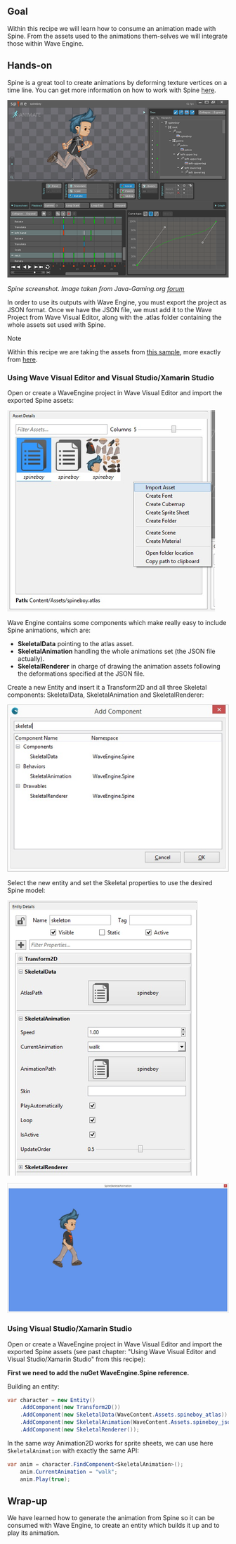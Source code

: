 ## Goal

Within this recipe we will learn how to consume an animation made with Spine. From the assets used to the animations them-selves we will integrate those within Wave Engine.

## Hands-on

Spine is a great tool to create animations by deforming texture vertices on a time line. You can get more information on how to work with Spine [here](http://es.esotericsoftware.com/spine-in-depth).

![](images/Spine/SpineScreenshot.png)

_Spine screenshot. Image taken from Java-Gaming.org [forum](http://www.java-gaming.org/topics/spine-2d-skeletal-animation/27914/view.html)_

In order to use its outputs with Wave Engine, you must export the project as JSON format. Once we have the JSON file, we must add it to the Wave Project from Wave Visual Editor, along with the .atlas folder containing the whole assets set used with Spine.

> [!Note]
>  Within this recipe we are taking the assets from [this sample](https://github.com/WaveEngine/Samples/tree/master/Extensions/SpineSkeletalAnimation), more exactly from [here](https://github.com/WaveEngine/Samples/tree/master/Extensions/SpineSkeletalAnimation/Content/Assets).

### Using Wave Visual Editor and Visual Studio/Xamarin Studio

Open or create a WaveEngine project in Wave Visual Editor and import the exported Spine assets:

![](images/Spine/SpineAssets.jpg)

Wave Engine contains some components which make really easy to include Spine animations, which are:
 * **SkeletalData** pointing to the atlas asset.
 * **SkeletalAnimation** handling the whole animations set (the JSON file actually).
 * **SkeletalRenderer** in charge of drawing the animation assets following the deformations specified at the JSON file.

Create a new Entity and insert it a Transform2D and all three Skeletal components: SkeletalData, SkeletalAnimation and SkeletalRenderer:

![](images/Spine/SpineComponents.jpg)

Select the new entity and set the Skeletal properties to use the desired Spine model:

![](images/Spine/SpineComponentProperties.jpg)

![](images/Spine/SprineResult.jpg)

### Using Visual Studio/Xamarin Studio

Open or create a WaveEngine project in Wave Visual Editor and import the exported Spine assets (see past chapter: "Using Wave Visual Editor and Visual Studio/Xamarin Studio" from this recipe):

**First we need to add the nuGet WaveEngine.Spine reference.**

Building an entity:
 
```c#
var character = new Entity()
	.AddComponent(new Transform2D())
	.AddComponent(new SkeletalData(WaveContent.Assets.spineboy_atlas))
	.AddComponent(new SkeletalAnimation(WaveContent.Assets.spineboy_json))
	.AddComponent(new SkeletalRenderer());
```

In the same way Animation2D works for sprite sheets, we can use here `SkeletalAnimation` with exactly the same API:

```c#
var anim = character.FindComponent<SkeletalAnimation>();
	anim.CurrentAnimation = "walk";
	anim.Play(true);
```

## Wrap-up

We have learned how to generate the animation from Spine so it can be consumed with Wave Engine, to create an entity which builds it up and to play its animation.